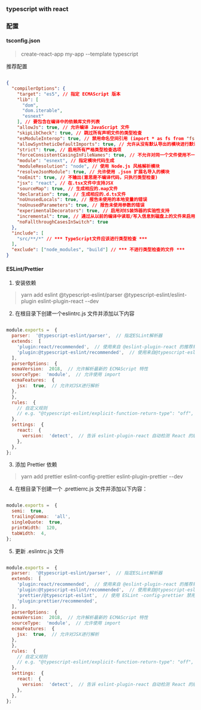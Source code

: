 ### typescript with react

### 配置

#### tsconfig.json

> create-react-app my-app --template typescript

推荐配置

```json

{
  "compilerOptions": {
    "target": "es5", // 指定 ECMAScript 版本
    "lib": [
      "dom",
      "dom.iterable",
      "esnext"
    ], // 要包含在编译中的依赖库文件列表
    "allowJs": true, // 允许编译 JavaScript 文件
    "skipLibCheck": true, // 跳过所有声明文件的类型检查
    "esModuleInterop": true, // 禁用命名空间引用 (import * as fs from "fs") 启用 CJS/AMD/UMD 风格引用 (import fs from "fs")
    "allowSyntheticDefaultImports": true, // 允许从没有默认导出的模块进行默认导入
    "strict": true, // 启用所有严格类型检查选项
    "forceConsistentCasingInFileNames": true, // 不允许对同一个文件使用不一致格式的引用
    "module": "esnext", // 指定模块代码生成
    "moduleResolution": "node", // 使用 Node.js 风格解析模块
    "resolveJsonModule": true, // 允许使用 .json 扩展名导入的模块
    "noEmit": true, // 不输出(意思是不编译代码，只执行类型检查)
    "jsx": "react", // 在.tsx文件中支持JSX
    "sourceMap": true, // 生成相应的.map文件
    "declaration": true, // 生成相应的.d.ts文件
    "noUnusedLocals": true, // 报告未使用的本地变量的错误
    "noUnusedParameters": true, // 报告未使用参数的错误
    "experimentalDecorators": true, // 启用对ES装饰器的实验性支持
    "incremental": true, // 通过从以前的编译中读取/写入信息到磁盘上的文件来启用增量编译
    "noFallthroughCasesInSwitch": true 
  },
  "include": [
    "src/**/*" // *** TypeScript文件应该进行类型检查 ***
  ],
  "exclude": ["node_modules", "build"] // *** 不进行类型检查的文件 ***
}

```

#### ESLint/Prettier

1. 安装依赖

> yarn add eslint @typescript-eslint/parser @typescript-eslint/eslint-plugin eslint-plugin-react --dev

2. 在根目录下创建一个eslintrc.js 文件并添加以下内容

```javascript

module.exports =  {
  parser:  '@typescript-eslint/parser',  // 指定ESLint解析器
  extends:  [
    'plugin:react/recommended',  // 使用来自 @eslint-plugin-react 的推荐规则
    'plugin:@typescript-eslint/recommended',  // 使用来自@typescript-eslint/eslint-plugin的推荐规则
  ],
  parserOptions:  {
  ecmaVersion:  2018,  // 允许解析最新的 ECMAScript 特性
  sourceType:  'module',  // 允许使用 import
  ecmaFeatures:  {
    jsx:  true,  // 允许对JSX进行解析
  },
  },
  rules:  {
    // 自定义规则
    // e.g. "@typescript-eslint/explicit-function-return-type": "off",
  },
  settings:  {
    react:  {
      version:  'detect',  // 告诉 eslint-plugin-react 自动检测 React 的版本
    },
  },
};

```

3. 添加 Prettier 依赖

> yarn add prettier eslint-config-prettier eslint-plugin-prettier --dev

4. 在根目录下创建一个 .prettierrc.js 文件并添加以下内容：

```javascript

module.exports =  {
  semi:  true,
  trailingComma:  'all',
  singleQuote:  true,
  printWidth:  120,
  tabWidth:  4,
};

```

5. 更新 .eslintrc.js 文件

```javascript

module.exports =  {
  parser:  '@typescript-eslint/parser',  // 指定ESLint解析器
  extends:  [
    'plugin:react/recommended',  // 使用来自 @eslint-plugin-react 的推荐规则
    'plugin:@typescript-eslint/recommended',  // 使用来自@typescript-eslint/eslint-plugin的推荐规则
    'prettier/@typescript-eslint',  // 使用 ESLint -config-prettier 禁用来自@typescript-eslint/ ESLint 与 prettier 冲突的 ESLint 规则
    'plugin:prettier/recommended',  
  ],
  parserOptions:  {
  ecmaVersion:  2018,  // 允许解析最新的 ECMAScript 特性
  sourceType:  'module',  // 允许使用 import
  ecmaFeatures:  {
    jsx:  true,  // 允许对JSX进行解析
  },
  },
  rules:  {
    // 自定义规则
    // e.g. "@typescript-eslint/explicit-function-return-type": "off",
  },
  settings:  {
    react:  {
      version:  'detect',  // 告诉 eslint-plugin-react 自动检测 React 的版本
    },
  },
};

```